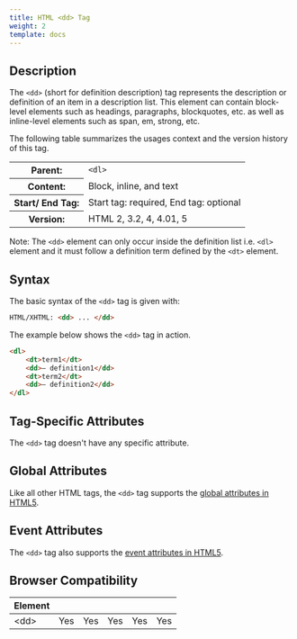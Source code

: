 ```yaml
---
title: HTML <dd> Tag
weight: 2
template: docs
---	
```

## Description

The `<dd>` (short for definition description) tag represents the description or definition of an item in a description list. This element can contain block-level elements such as headings, paragraphs, blockquotes, etc. as well as inline-level elements such as span, em, strong, etc.

The following table summarizes the usages context and the version history of this tag.

<table dd="width:100%">
    <th>Parent:</th>
    <td><code>&lt;dl&gt;</code></td>
  </tr>
  <tr>
    <th>Content:</th>
    <td>Block, inline, and text</td>
  </tr>
  <tr>
    <th>Start/ End Tag:</th>
    <td>Start tag: required, End tag: optional</td>
  </tr>
    <tr>
    <th>Version:</th>
    <td>HTML 2, 3.2, 4, 4.01, 5</td>
  </tr>
</table>	

<div class="note">
<p>
Note: The <code>&lt;dd&gt;</code> element can only occur inside the definition list i.e. <code>&lt;dl&gt;</code> element and it must follow a definition term defined by the <code>&lt;dt&gt;</code> element.</p>
</div>

## Syntax

The basic syntax of the `<dd>` tag is given with:

```html
HTML/XHTML: <dd> ... </dd>
```

The example below shows the `<dd>` tag in action.

```html
<dl>
    <dt>term1</dt>
    <dd>– definition1</dd>
    <dt>term2</dt>
    <dd>– definition2</dd>
</dl>
```

## Tag-Specific Attributes
The `<dd>` tag doesn't have any specific attribute.

## Global Attributes

Like all other HTML tags, the `<dd>` tag supports the [global attributes in HTML5](https://www.tutorialrepublic.com/html-reference/html5-global-attributes.php).

## Event Attributes

The `<dd>` tag also supports the [event attributes in HTML5](https://www.tutorialrepublic.com/html-reference/html5-event-attributes.php).

## Browser Compatibility
|  Element |<i class="chrome"></i>    | <i class="ie"></i>   | <i class="firefox"></i>   |  <i class="safari"></i>  | <i class="opera"></i>   |
| ------------ | ------------ | ------------ | ------------ | ------------ | ------------ |
| &lt;dd&gt;  |Yes   |Yes   |Yes   |Yes   |Yes   |
